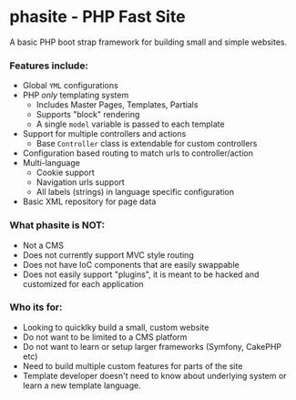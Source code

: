 phasite - PHP Fast Site
=======================

A basic PHP boot strap framework for building small and simple websites.

### Features include:

- Global `YML` configurations
- PHP _only_ templating system
  - Includes Master Pages, Templates, Partials
  - Supports "block" rendering
  - A single `model` variable is passed to each template
- Support for multiple controllers and actions
  - Base `Controller` class is extendable for custom controllers
- Configuration based routing to match urls to controller/action
- Multi-language
  - Cookie support
  - Navigation urls support
  - All labels (strings) in language specific configuration
- Basic XML repository for page data

### What **phasite** is NOT:

- Not a CMS
- Does not currently support MVC style routing
- Does not have IoC components that are easily swappable
- Does not easily support "plugins", it is meant to be hacked and customized for each application

### Who its for:

- Looking to quicklky build a small, custom website 
- Do not want to be limited to a CMS platform
- Do not want to learn or setup larger frameworks (Symfony, CakePHP etc)
- Need to build multiple custom features for parts of the site
- Template developer doesn't need to know about underlying system or learn a new template language.